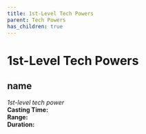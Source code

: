 ```yaml
---
title: 1st-Level Tech Powers
parent: Tech Powers
has_children: true
---
```

# 1st-Level Tech Powers

## name	
*1st-level tech power*
<br>**Casting Time:** 
<br>**Range:** 
<br>**Duration:** 
